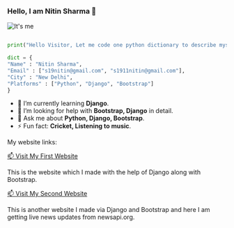 ### Hello, I am Nitin Sharma 👋

![It's me](https://learncodeonline.in/mascot.png "Nitin Sharma")

```python

print("Hello Visitor, Let me code one python dictionary to describe myself :)")

dict = {
"Name" : "Nitin Sharma",
"Email" : ["s19nitin@gmail.com", "s1911nitin@gmail.com"],
"City" : "New Delhi",
"Platforms" : ["Python", "Django", "Bootstrap"]
}

```

- 🌱 I’m currently learning **Django**.
- 🤔 I’m looking for help with **Bootstrap, Django** in detail.
- 💬 Ask me about **Python, Django, Bootstrap**.
- ⚡ Fun fact: **Cricket, Listening to music**.

My website links:

[📫 Visit My First Website](http://codewithnitin.pythonanywhere.com/ "IceCreamShopWebsite") 

This is the website which I made with the help of Django along with Bootstrap.

[📫 Visit My Second Website](http://thenitinjournal.pythonanywhere.com/ "NewspaperWebsite")

This is another website I made via Django and Bootstrap and here I am getting live news updates from newsapi.org.
